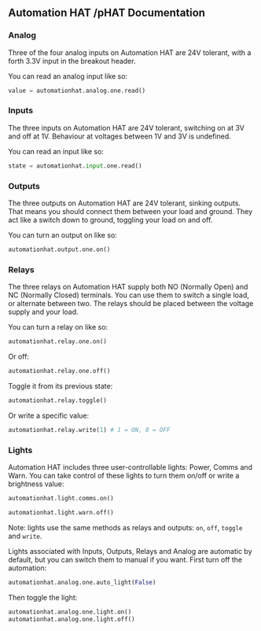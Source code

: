 ## Automation HAT /pHAT Documentation

### Analog

Three of the four analog inputs on Automation HAT are 24V tolerant, with a forth 3.3V input in the breakout header.

You can read an analog input like so:

```python
value = automationhat.analog.one.read()
```

### Inputs

The three inputs on Automation HAT are 24V tolerant, switching on at 3V and off at 1V. Behaviour at voltages between 1V and 3V is undefined.

You can read an input like so:

```python
state = automationhat.input.one.read()
```

### Outputs

The three outputs on Automation HAT are 24V tolerant, sinking outputs. That means you should connect them between your load and ground. They act like a switch down to ground, toggling your load on and off.

You can turn an output on like so:

```python
automationhat.output.one.on()
```

### Relays

The three relays on Automation HAT supply both NO (Normally Open) and NC (Normally Closed) terminals. You can use them to switch a single load, or alternate between two. The relays should be placed between the voltage supply and your load.

You can turn a relay on like so:

```python
automationhat.relay.one.on()
```

Or off:

```python
automationhat.relay.one.off()
```

Toggle it from its previous state:

```python
automationhat.relay.toggle()
```

Or write a specific value:

```python
automationhat.relay.write(1) # 1 = ON, 0 = OFF
```

### Lights

Automation HAT includes three user-controllable lights: Power, Comms and Warn. You can take control of these lights to turn them on/off or write a brightness value:

```python
automationhat.light.comms.on()
```

```python
automationhat.light.warn.off()
```

Note: lights use the same methods as relays and outputs: `on`, `off`, `toggle` and `write`.

Lights associated with Inputs, Outputs, Relays and Analog are automatic by default, but you can switch them to manual if you want. First turn off the automation:

```python
automationhat.analog.one.auto_light(False)
```

Then toggle the light:

```python
automationhat.analog.one.light.on()
automationhat.analog.one.light.off()
```
